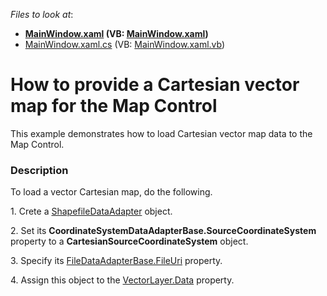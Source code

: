 <!-- default file list -->
*Files to look at*:

* **[MainWindow.xaml](./CS/CartesianMap/MainWindow.xaml) (VB: [MainWindow.xaml](./VB/CartesianMap/MainWindow.xaml))**
* [MainWindow.xaml.cs](./CS/CartesianMap/MainWindow.xaml.cs) (VB: [MainWindow.xaml.vb](./VB/CartesianMap/MainWindow.xaml.vb))
<!-- default file list end -->
# How to provide a Cartesian vector map for the Map Control


This example demonstrates how to load Cartesian vector map data to the Map Control.


<h3>Description</h3>

<p>To load a vector Cartesian map, do the following.</p>
<p>1. Crete a <a href="https://documentation.devexpress.com/#WPF/clsDevExpressXpfMapShapefileDataAdaptertopic">ShapefileDataAdapter</a> object.</p>
<p>2. Set its <strong>CoordinateSystemDataAdapterBase.SourceCoordinateSystem</strong> property to a <strong>CartesianSourceCoordinateSystem</strong> object.</p>
<p>3. Specify its <a href="https://documentation.devexpress.com/#WPF/DevExpressXpfMapShapefileLoader_FileUritopic">FileDataAdapterBase.FileUri</a> property.</p>
<p>4. Assign this object to the <a href="https://documentation.devexpress.com/#WPF/DevExpressXpfMapVectorLayer_Datatopic">VectorLayer.Data</a> property.</p>

<br/>


